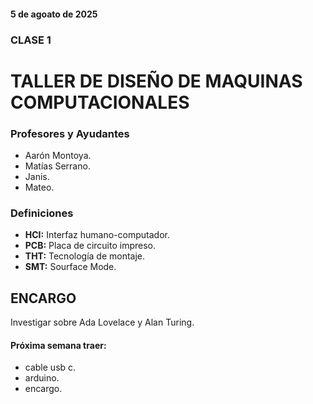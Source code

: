 #### 5 de agoato de 2025

### CLASE 1

# TALLER DE DISEÑO DE MAQUINAS COMPUTACIONALES

### Profesores y Ayudantes
- Aarón Montoya.
- Matías Serrano.
- Janis.
- Mateo.

### Definiciones
- **HCI:** Interfaz humano-computador.
- **PCB:** Placa de circuito impreso.
- **THT:** Tecnología de montaje.
- **SMT:** Sourface Mode.

## ENCARGO
Investigar sobre Ada Lovelace y Alan Turing.

#### Próxima semana traer:
- cable usb c.
- arduino.
- encargo.
